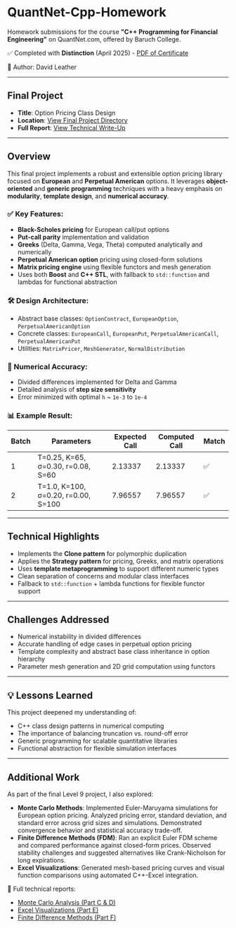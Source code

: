 # QuantNet-Cpp-Homework

Homework submissions for the course **"C++ Programming for Financial Engineering"** on QuantNet.com, offered by Baruch College.

✅ Completed with **Distinction** (April 2025) - [PDF of Certificate](quantnet_c++_cert.pdf)

📘 Author: David Leather

---

## Final Project
- **Title**: Option Pricing Class Design  
- **Location**: [View Final Project Directory](Level%209/9.ab/9.ab)  
- **Full Report**: [View Technical Write-Up](Level%209/9.ab/readme.pdf)

---

## Overview

This final project implements a robust and extensible option pricing library focused on **European** and **Perpetual American** options. It leverages **object-oriented** and **generic programming** techniques with a heavy emphasis on **modularity**, **template design**, and **numerical accuracy**.

### ✅ Key Features:
- **Black-Scholes pricing** for European call/put options
- **Put-call parity** implementation and validation
- **Greeks** (Delta, Gamma, Vega, Theta) computed analytically and numerically
- **Perpetual American option** pricing using closed-form solutions
- **Matrix pricing engine** using flexible functors and mesh generation
- Uses both **Boost** and **C++ STL**, with fallback to `std::function` and lambdas for functional abstraction

### 🛠️ Design Architecture:
- Abstract base classes: `OptionContract`, `EuropeanOption`, `PerpetualAmericanOption`
- Concrete classes: `EuropeanCall`, `EuropeanPut`, `PerpetualAmericanCall`, `PerpetualAmericanPut`
- Utilities: `MatrixPricer`, `MeshGenerator`, `NormalDistribution`

### 🔬 Numerical Accuracy:
- Divided differences implemented for Delta and Gamma
- Detailed analysis of **step size sensitivity**
- Error minimized with optimal `h` ~ `1e-3` to `1e-4`

### 📊 Example Result:
| Batch | Parameters | Expected Call | Computed Call | Match |
|-------|------------|---------------|----------------|--------|
| 1 | T=0.25, K=65, σ=0.30, r=0.08, S=60 | 2.13337 | 2.13337 | ✅ |
| 2 | T=1.0, K=100, σ=0.20, r=0.00, S=100 | 7.96557 | 7.96557 | ✅ |

---

## Technical Highlights

- Implements the **Clone pattern** for polymorphic duplication
- Applies the **Strategy pattern** for pricing, Greeks, and matrix operations
- Uses **template metaprogramming** to support different numeric types
- Clean separation of concerns and modular class interfaces
- Fallback to `std::function` + lambda functions for flexible functor support

---

## Challenges Addressed

- Numerical instability in divided differences
- Accurate handling of edge cases in perpetual option pricing
- Template complexity and abstract base class inheritance in option hierarchy
- Parameter mesh generation and 2D grid computation using functors

---

## 💡 Lessons Learned

This project deepened my understanding of:
- C++ class design patterns in numerical computing
- The importance of balancing truncation vs. round-off error
- Generic programming for scalable quantitative libraries
- Functional abstraction for flexible simulation interfaces

---

## Additional Work

As part of the final Level 9 project, I also explored:

- **Monte Carlo Methods**: Implemented Euler-Maruyama simulations for European option pricing. Analyzed pricing error, standard deviation, and standard error across grid sizes and simulations. Demonstrated convergence behavior and statistical accuracy trade-off.
- **Finite Difference Methods (FDM)**: Ran an explicit Euler FDM scheme and compared performance against closed-form prices. Observed stability challenges and suggested alternatives like Crank-Nicholson for long expirations.
- **Excel Visualizations**: Generated mesh-based pricing curves and visual function comparisons using automated C++-Excel integration.

📄 Full technical reports:
- [Monte Carlo Analysis (Part C & D)](Level%209/Level_9_HW_Part_C_D.pdf)
- [Excel Visualizations (Part E)](Level%209/9.e/Level_9_HW_Part_E.pdf)
- [Finite Difference Methods (Part F)](Level%209/9.f/Level_9_HW_Part_F.pdf)
